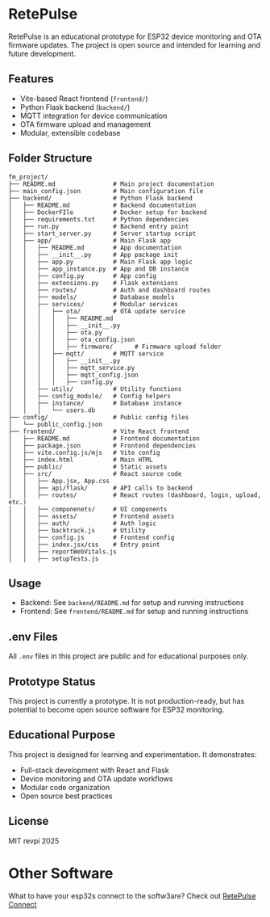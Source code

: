 ﻿# RetePulse

RetePulse is an educational prototype for ESP32 device monitoring and OTA firmware updates. The project is open source and intended for learning and future development.

## Features
- Vite-based React frontend (`frontend/`)
- Python Flask backend (`backend/`)
- MQTT integration for device communication
- OTA firmware upload and management
- Modular, extensible codebase

## Folder Structure
```
fm_project/
├── README.md                # Main project documentation
├── main_config.json         # Main configuration file
├── backend/                 # Python Flask backend
│   ├── README.md            # Backend documentation
│   ├── DockerFIle           # Docker setup for backend
│   ├── requirements.txt     # Python dependencies
│   ├── run.py               # Backend entry point
│   ├── start_server.py      # Server startup script
│   ├── app/                 # Main Flask app
│   │   ├── README.md        # App documentation
│   │   ├── __init__.py      # App package init
│   │   ├── app.py           # Main Flask app logic
│   │   ├── app_instance.py  # App and DB instance
│   │   ├── config.py        # App config
│   │   ├── extensions.py    # Flask extensions
│   │   ├── routes/          # Auth and dashboard routes
│   │   ├── models/          # Database models
│   │   ├── services/        # Modular services
│   │   │   ├── ota/         # OTA update service
│   │   │   │   ├── README.md
│   │   │   │   ├── __init__.py
│   │   │   │   ├── ota.py
│   │   │   │   ├── ota_config.json
│   │   │   │   ├── firmware/      # Firmware upload folder
│   │   │   ├── mqtt/        # MQTT service
│   │   │   │   ├── __init__.py
│   │   │   │   ├── mqtt_service.py
│   │   │   │   ├── mqtt_config.json
│   │   │   │   ├── config.py
│   │   ├── utils/           # Utility functions
│   │   ├── config_module/   # Config helpers
│   │   ├── instance/        # Database instance
│   │   │   └── users.db
├── config/                  # Public config files
│   └── public_config.json
├── frontend/                # Vite React frontend
│   ├── README.md            # Frontend documentation
│   ├── package.json         # Frontend dependencies
│   ├── vite.config.js/mjs   # Vite config
│   ├── index.html           # Main HTML
│   ├── public/              # Static assets
│   ├── src/                 # React source code
│   │   ├── App.jsx, App.css
│   │   ├── api/flask/       # API calls to backend
│   │   ├── routes/          # React routes (dashboard, login, upload, etc.)
│   │   ├── componenets/     # UI components
│   │   ├── assets/          # Frontend assets
│   │   ├── auth/            # Auth logic
│   │   ├── backtrack.js     # Utility
│   │   ├── config.js        # Frontend config
│   │   ├── index.jsx/css    # Entry point
│   │   ├── reportWebVitals.js
│   │   ├── setupTests.js
```

## Usage
- Backend: See `backend/README.md` for setup and running instructions
- Frontend: See `frontend/README.md` for setup and running instructions

## .env Files
All `.env` files in this project are public and for educational purposes only.

## Prototype Status
This project is currently a prototype. It is not production-ready, but has potential to become open source software for ESP32 monitoring.

## Educational Purpose
This project is designed for learning and experimentation. It demonstrates:
- Full-stack development with React and Flask
- Device monitoring and OTA update workflows
- Modular code organization
- Open source best practices

## License
MIT revpi 2025

# Other Software
What to have your esp32s connect to the softw3are? Check out [RetePulse Connect](https://github.com/repvi/RetePulse-Connect)
